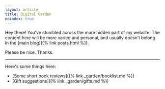 ```yaml
---
layout: article
title: Digital Garden
noindex: true
---
```


Hey there! You've stumbled across the more hidden part of my website. The content here will be more varied and personal, and usually doesn't belong in the [main blog]({% link posts.html %}).

Please be nice. Thanks.

---

Here's some things here:

- [Some short book reviews]({% link _garden/booklist.md %})
- [Gift suggestions]({% link _garden/gifts.md %})
